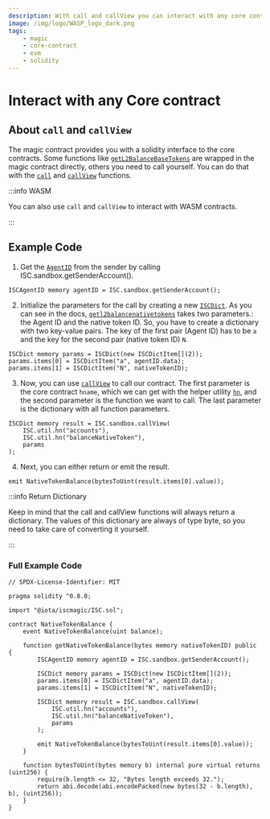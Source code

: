```yaml
---
description: With call and callView you can interact with any core contract
image: /img/logo/WASP_logo_dark.png
tags:
    - magic
    - core-contract
    - evm
    - solidity
---
```


# Interact with any Core contract

## About `call` and `callView`

The magic contract provides you with a solidity interface to the core contracts. Some functions like [`getL2BalanceBaseTokens`](../../../../references/iota-evm/magic-contract/ISCAccounts.md#getl2balancebasetokens) are wrapped in the magic contract directly, others you need to call yourself. You can do that with the [`call`](../../../../references/iota-evm/magic-contract/ISCSandbox.md#call) and [`callView`](../../../../references/iota-evm/magic-contract/ISCSandbox.md#callview) functions.

:::info WASM

You can also use `call` and `callView` to interact with WASM contracts.

:::

## Example Code

1. Get the [`AgentID`](../../explanations/how-accounts-work.md) from the sender by calling ISC.sandbox.getSenderAccount().

```solidity
ISCAgentID memory agentID = ISC.sandbox.getSenderAccount();
```

2. Initialize the parameters for the call by creating a new [`ISCDict`](../../../../references/iota-evm/magic-contract/ISCTypes.md#iscdict). As you can see in the docs, [`getl2balancenativetokens`](../../../../references/iota-evm/magic-contract/ISCAccounts.md#getl2balancenativetokens) takes two parameters.: the Agent ID and the native token ID. So, you have to create a dictionary with two key-value pairs. The key of the first pair (Agent ID) has to be `a` and the key for the second pair (native token ID) `N`.

```solidity
ISCDict memory params = ISCDict(new ISCDictItem[](2));
params.items[0] = ISCDictItem("a", agentID.data);
params.items[1] = ISCDictItem("N", nativeTokenID);
```

3. Now, you can use [`callView`](../../../../references/iota-evm/magic-contract/ISCSandbox.md#callview) to call our contract. The first parameter is the core contract `hname`, which we can get with the helper utility [`hn`](../../../../references/iota-evm/magic-contract/ISCUtil.md#hn), and the second parameter is the function we want to call. The last parameter is the dictionary with all function parameters.

```solidity
ISCDict memory result = ISC.sandbox.callView(
    ISC.util.hn("accounts"),
    ISC.util.hn("balanceNativeToken"),
    params
);
```

4. Next, you can either return or emit the result.

```solidity
emit NativeTokenBalance(bytesToUint(result.items[0].value));
```

:::info Return Dictionary

Keep in mind that the call and callView functions will always return a dictionary. The values of this dictionary are always of type byte, so you need to take care of converting it yourself.

:::

### Full Example Code

```solidity
// SPDX-License-Identifier: MIT

pragma solidity ^0.8.0;

import "@iota/iscmagic/ISC.sol";

contract NativeTokenBalance {
    event NativeTokenBalance(uint balance);

    function getNativeTokenBalance(bytes memory nativeTokenID) public {
        ISCAgentID memory agentID = ISC.sandbox.getSenderAccount();

        ISCDict memory params = ISCDict(new ISCDictItem[](2));
        params.items[0] = ISCDictItem("a", agentID.data);
        params.items[1] = ISCDictItem("N", nativeTokenID);

        ISCDict memory result = ISC.sandbox.callView(
            ISC.util.hn("accounts"),
            ISC.util.hn("balanceNativeToken"),
            params
        );

        emit NativeTokenBalance(bytesToUint(result.items[0].value));
    }

    function bytesToUint(bytes memory b) internal pure virtual returns (uint256) {
        require(b.length <= 32, "Bytes length exceeds 32.");
        return abi.decode(abi.encodePacked(new bytes(32 - b.length), b), (uint256));
    }
}
```
